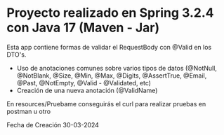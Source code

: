 # Proyecto realizado en Spring 3.2.4 con Java 17 (Maven - Jar)

Esta app contiene formas de validar el RequestBody con @Valid en los DTO's.
- Uso de anotaciones comunes sobre varios tipos de datos (@NotNull, @NotBlank, @Size, @Min, @Max, @Digits, @AssertTrue, @Email, @Past, @NotEmpty, @Valid - @Validated, etc)
- Creación de una nueva anotación (@ValidName)

En resources/Pruebame conseguirás el curl para realizar pruebas en postman u otro
  
Fecha de Creación 30-03-2024
